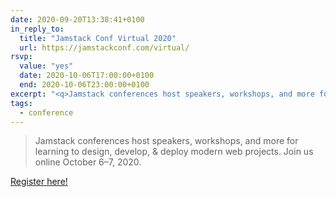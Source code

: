 ```yaml
---
date: 2020-09-20T13:38:41+0100
in_reply_to:
  title: "Jamstack Conf Virtual 2020"
  url: https://jamstackconf.com/virtual/
rsvp:
  value: "yes"
  date: 2020-10-06T17:00:00+0100
  end: 2020-10-06T23:00:00+0100
excerpt: "<q>Jamstack conferences host speakers, workshops, and more for learning to design, develop, & deploy modern web projects.</q>"
tags:
  - conference
---
```


> Jamstack conferences host speakers, workshops, and more for learning to design, develop, & deploy modern web projects. Join us online October 6–7, 2020.

[Register here!](https://ti.to/netlify/jamstack_virtual_oct)
